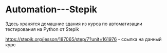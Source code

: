 # Automation---Stepik
Здесь хранятся домашние здания из курса по автоматизации тестирования на Python от Stepik 

https://stepik.org/lesson/187065/step/7?unit=161976 - ссылка на данный курс
